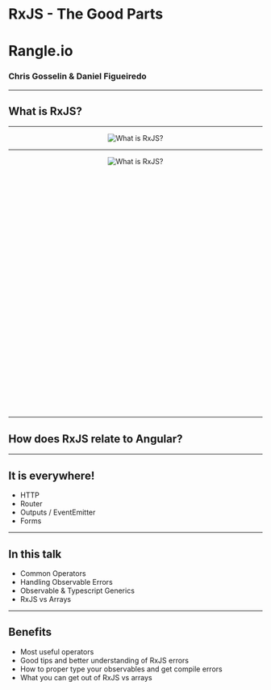 # RxJS - The Good Parts

# Rangle.io
### Chris Gosselin & Daniel Figueiredo

---

## What is RxJS?

---

<div style="text-align: center;">
  <img src="content/images/whatisrxjs.jpg" alt="What is RxJS?" title="What is RxJS?">
</div>

---

<div style="text-align: center; height: 500px;">
 <img src="content/images/rxjs-diagram.jpg" alt="What is RxJS?" title="RxJS Diagram">
</div>

---

## How does RxJS relate to Angular?

---

## It is everywhere!

- HTTP
- Router
- Outputs / EventEmitter
- Forms

---

## In this talk

- Common Operators
- Handling Observable Errors
- Observable & Typescript Generics
- RxJS vs Arrays

---

## Benefits

- Most useful operators
- Good tips and better understanding of RxJS errors
- How to proper type your observables and get compile errors
- What you can get out of RxJS vs arrays
